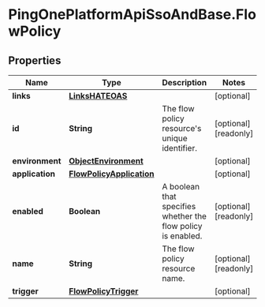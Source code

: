 # PingOnePlatformApiSsoAndBase.FlowPolicy

## Properties

Name | Type | Description | Notes
------------ | ------------- | ------------- | -------------
**links** | [**LinksHATEOAS**](LinksHATEOAS.md) |  | [optional] 
**id** | **String** | The flow policy resource&#39;s unique identifier. | [optional] [readonly] 
**environment** | [**ObjectEnvironment**](ObjectEnvironment.md) |  | [optional] 
**application** | [**FlowPolicyApplication**](FlowPolicyApplication.md) |  | [optional] 
**enabled** | **Boolean** | A boolean that specifies whether the flow policy is enabled. | [optional] [readonly] 
**name** | **String** | The flow policy resource name. | [optional] [readonly] 
**trigger** | [**FlowPolicyTrigger**](FlowPolicyTrigger.md) |  | [optional] 


